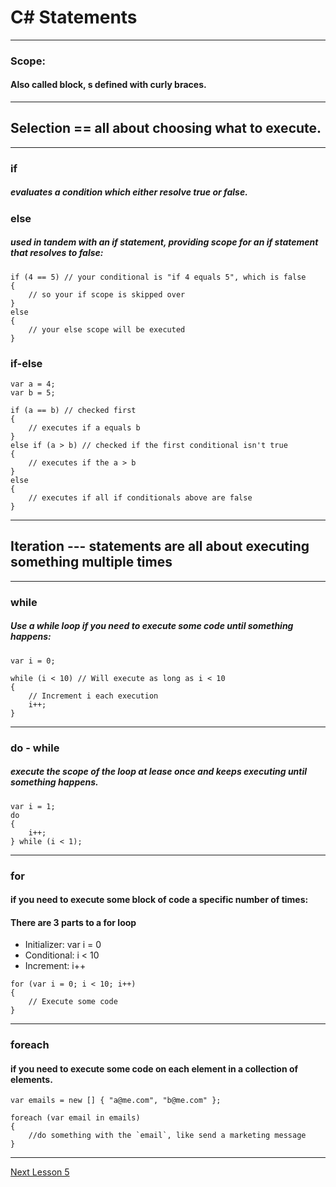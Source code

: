# C# Statements
---
### Scope:
#### Also called block, s defined with curly braces.
---

## Selection == all about choosing what to execute.
---
### **if**
##### evaluates a condition which either resolve **true** or **false**.

### **else**
#####  used in tandem with an if statement, providing scope for an if statement that resolves to false:

```
if (4 == 5) // your conditional is "if 4 equals 5", which is false
{
    // so your if scope is skipped over
}
else
{
    // your else scope will be executed
}

```

### if-else

```
var a = 4;
var b = 5;

if (a == b) // checked first
{
    // executes if a equals b
}
else if (a > b) // checked if the first conditional isn't true
{
    // executes if the a > b
}
else
{
    // executes if all if conditionals above are false
}
```
---
## Iteration  --- statements are all about executing something multiple times

---
### while
##### Use a while loop if you need to execute some code until something happens:

```
var i = 0;

while (i < 10) // Will execute as long as i < 10
{
    // Increment i each execution
    i++;
}

```
---
### do - while
##### execute the scope of the loop at lease once and keeps executing until something happens.

```
var i = 1;
do
{
    i++;
} while (i < 1);
```
---
### for
#### if you need to execute some block of code a specific number of times:
#### There are 3 parts to a for loop
* Initializer: var i = 0
* Conditional: i < 10
* Increment: i++
```
for (var i = 0; i < 10; i++)
{
    // Execute some code
}

```
---

### foreach
#### if you need to execute some code on each element in a collection of elements.
```
var emails = new [] { "a@me.com", "b@me.com" };

foreach (var email in emails)
{
    //do something with the `email`, like send a marketing message
}

```
---

[Next Lesson 5](./Lesson-5.md)
